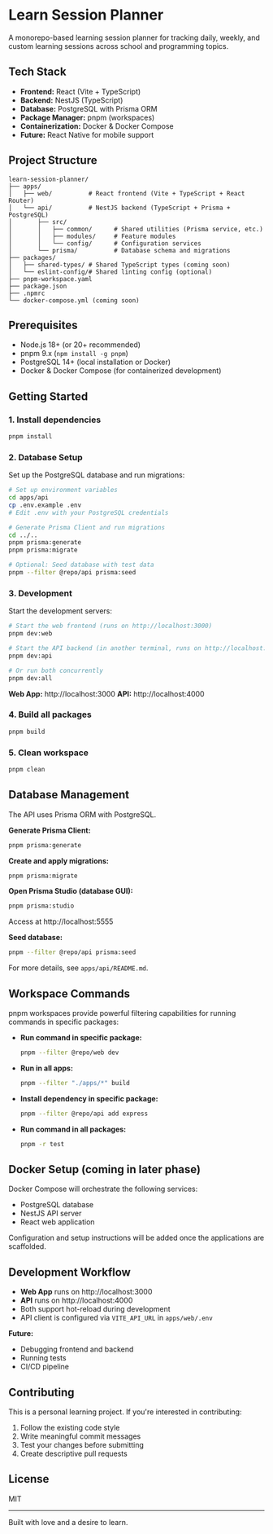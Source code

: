 # Learn Session Planner

A monorepo-based learning session planner for tracking daily, weekly, and custom learning sessions across school and programming topics.

## Tech Stack

- **Frontend:** React (Vite + TypeScript)
- **Backend:** NestJS (TypeScript)
- **Database:** PostgreSQL with Prisma ORM
- **Package Manager:** pnpm (workspaces)
- **Containerization:** Docker & Docker Compose
- **Future:** React Native for mobile support

## Project Structure

```
learn-session-planner/
├── apps/
│   ├── web/          # React frontend (Vite + TypeScript + React Router)
│   └── api/          # NestJS backend (TypeScript + Prisma + PostgreSQL)
│       ├── src/
│       │   ├── common/      # Shared utilities (Prisma service, etc.)
│       │   ├── modules/     # Feature modules
│       │   └── config/      # Configuration services
│       └── prisma/          # Database schema and migrations
├── packages/
│   ├── shared-types/ # Shared TypeScript types (coming soon)
│   └── eslint-config/# Shared linting config (optional)
├── pnpm-workspace.yaml
├── package.json
├── .npmrc
└── docker-compose.yml (coming soon)
```

## Prerequisites

- Node.js 18+ (or 20+ recommended)
- pnpm 9.x (`npm install -g pnpm`)
- PostgreSQL 14+ (local installation or Docker)
- Docker & Docker Compose (for containerized development)

## Getting Started

### 1. Install dependencies

```bash
pnpm install
```

### 2. Database Setup

Set up the PostgreSQL database and run migrations:

```bash
# Set up environment variables
cd apps/api
cp .env.example .env
# Edit .env with your PostgreSQL credentials

# Generate Prisma Client and run migrations
cd ../..
pnpm prisma:generate
pnpm prisma:migrate

# Optional: Seed database with test data
pnpm --filter @repo/api prisma:seed
```

### 3. Development

Start the development servers:

```bash
# Start the web frontend (runs on http://localhost:3000)
pnpm dev:web

# Start the API backend (in another terminal, runs on http://localhost:4000)
pnpm dev:api

# Or run both concurrently
pnpm dev:all
```

**Web App:** http://localhost:3000
**API:** http://localhost:4000

### 4. Build all packages

```bash
pnpm build
```

### 5. Clean workspace

```bash
pnpm clean
```

## Database Management

The API uses Prisma ORM with PostgreSQL.

**Generate Prisma Client:**

```bash
pnpm prisma:generate
```

**Create and apply migrations:**

```bash
pnpm prisma:migrate
```

**Open Prisma Studio (database GUI):**

```bash
pnpm prisma:studio
```

Access at http://localhost:5555

**Seed database:**

```bash
pnpm --filter @repo/api prisma:seed
```

For more details, see `apps/api/README.md`.

## Workspace Commands

pnpm workspaces provide powerful filtering capabilities for running commands in specific packages:

- **Run command in specific package:**
  ```bash
  pnpm --filter @repo/web dev
  ```

- **Run in all apps:**
  ```bash
  pnpm --filter "./apps/*" build
  ```

- **Install dependency in specific package:**
  ```bash
  pnpm --filter @repo/api add express
  ```

- **Run command in all packages:**
  ```bash
  pnpm -r test
  ```

## Docker Setup (coming in later phase)

Docker Compose will orchestrate the following services:
- PostgreSQL database
- NestJS API server
- React web application

Configuration and setup instructions will be added once the applications are scaffolded.

## Development Workflow

- **Web App** runs on http://localhost:3000
- **API** runs on http://localhost:4000
- Both support hot-reload during development
- API client is configured via `VITE_API_URL` in `apps/web/.env`

**Future:**
- Debugging frontend and backend
- Running tests
- CI/CD pipeline

## Contributing

This is a personal learning project. If you're interested in contributing:

1. Follow the existing code style
2. Write meaningful commit messages
3. Test your changes before submitting
4. Create descriptive pull requests

## License

MIT

---

Built with love and a desire to learn.
